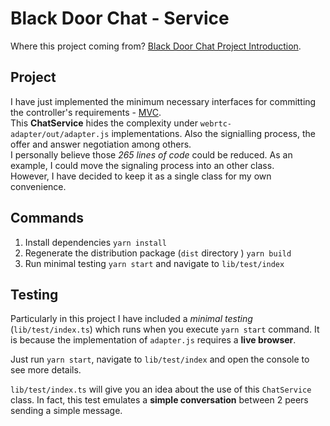 # Black Door Chat - Service

Where this project coming from? [Black Door Chat Project Introduction](https://github.com/cristianmercado19/black-door-chat).

## Project

I have just implemented the minimum necessary interfaces for committing the controller's requirements - [MVC](https://github.com/cristianmercado19/black-door-chat-mvc).</br>
This **ChatService** hides the complexity under `webrtc-adapter/out/adapter.js` implementations. Also the signialling process, the offer and answer negotiation among others.</br>
I personally believe those *265 lines of code* could be reduced. As an example, I could move the signaling process into an other class.</br>
However, I have decided to keep it as a single class for my own convenience.

## Commands

1. Install dependencies `yarn install`
2. Regenerate the distribution package (`dist` directory ) `yarn build`
3. Run minimal testing `yarn start` and navigate to `lib/test/index`

## Testing

Particularly in this project I have included a *minimal testing* (`lib/test/index.ts`) which runs when you execute `yarn start` command. It is because the implementation of `adapter.js` requires a **live browser**.

Just run `yarn start`, navigate to `lib/test/index` and open the console to see more details.

`lib/test/index.ts` will give you an idea about the use of this `ChatService` class. In fact, this test emulates a **simple conversation** between 2 peers sending a simple message.

